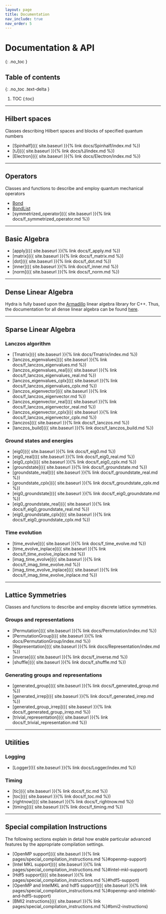 ```yaml
---
layout: page
title: Documentation
nav_include: true
nav_order: 5
---
```


# Documentation & API
{: .no_toc }

## Table of contents
{: .no_toc .text-delta }

1. TOC
{:toc}

---

## Hilbert spaces

Classes describing Hilbert spaces and blocks of specified quantum numbers

* [Spinhalf]({{ site.baseurl }}{% link docs/Spinhalf/index.md %})
* [tJ]({{ site.baseurl }}{% link docs/tJ/index.md %})
* [Electron]({{ site.baseurl }}{% link docs/Electron/index.md %})

---

## Operators

Classes and functions to describe and employ quantum mechanical operators

* [Bond](../../docs/Bond/index.html)
* [BondList](../../docs/BondList/index.html)
* [symmetrized_operator]({{ site.baseurl }}{% link docs/f_symmetrized_operator.md %})

---

## Basic Algebra
* [apply]({{ site.baseurl }}{% link docs/f_apply.md %})
* [matrix]({{ site.baseurl }}{% link docs/f_matrix.md %})
* [dot]({{ site.baseurl }}{% link docs/f_dot.md %})
* [inner]({{ site.baseurl }}{% link docs/f_inner.md %})
* [norm]({{ site.baseurl }}{% link docs/f_norm.md %})

---

## Dense Linear Algebra

Hydra is fully based upon the [Armadillo](https://arma.sourceforge.net/) linear algebra library for C++. Thus, the documentation for all dense linear algebra can be found [here](https://arma.sourceforge.net/).

---

## Sparse Linear Algebra
### Lanczos algorithm
* [Tmatrix]({{ site.baseurl }}{% link docs/Tmatrix/index.md %})
* [lanczos_eigenvalues]({{ site.baseurl }}{% link docs/f_lanczos_eigenvalues.md %})
* [lanczos_eigenvalues_real]({{ site.baseurl }}{% link docs/f_lanczos_eigenvalues_real.md %})
* [lanczos_eigenvalues_cplx]({{ site.baseurl }}{% link docs/f_lanczos_eigenvalues_cplx.md %})
* [lanczos_eigenvector]({{ site.baseurl }}{% link docs/f_lanczos_eigenvector.md %})
* [lanczos_eigenvector_real]({{ site.baseurl }}{% link docs/f_lanczos_eigenvector_real.md %})
* [lanczos_eigenvector_cplx]({{ site.baseurl }}{% link docs/f_lanczos_eigenvector_cplx.md %})
* [lanczos]({{ site.baseurl }}{% link docs/f_lanczos.md %})
* [lanczos_build]({{ site.baseurl }}{% link docs/f_lanczos_build.md %})

### Ground states and energies
* [eig0]({{ site.baseurl }}{% link docs/f_eig0.md %})
* [eig0_real]({{ site.baseurl }}{% link docs/f_eig0_real.md %})
* [eig0_cplx]({{ site.baseurl }}{% link docs/f_eig0_cplx.md %})
* [groundstate]({{ site.baseurl }}{% link docs/f_groundstate.md %})
* [groundstate_real]({{ site.baseurl }}{% link docs/f_groundstate_real.md %})
* [groundstate_cplx]({{ site.baseurl }}{% link docs/f_groundstate_cplx.md %})
* [eig0_groundstate]({{ site.baseurl }}{% link docs/f_eig0_groundstate.md %})
* [eig0_groundstate_real]({{ site.baseurl }}{% link docs/f_eig0_groundstate_real.md %})
* [eig0_groundstate_cplx]({{ site.baseurl }}{% link docs/f_eig0_groundstate_cplx.md %})

### Time evolution
* [time_evolve]({{ site.baseurl }}{% link docs/f_time_evolve.md %})
* [time_evolve_inplace]({{ site.baseurl }}{% link docs/f_time_evolve_inplace.md %})
* [imag_time_evolve]({{ site.baseurl }}{% link docs/f_imag_time_evolve.md %})
* [imag_time_evolve_inplace]({{ site.baseurl }}{% link docs/f_imag_time_evolve_inplace.md %})



--- 

## Lattice Symmetries

Classes and functions to describe and employ discrete lattice symmetries.

### Groups and representations
* [Permutation]({{ site.baseurl }}{% link docs/Permutation/index.md %})
* [PermutationGroup]({{ site.baseurl }}{% link docs/PermutationGroup/index.md %})
* [Representation]({{ site.baseurl }}{% link docs/Representation/index.md %})
* [inverse]({{ site.baseurl }}{% link docs/f_inverse.md %})
* [shuffle]({{ site.baseurl }}{% link docs/f_shuffle.md %})

### Generating groups and representations
* [generated_group]({{ site.baseurl }}{% link docs/f_generated_group.md %})
* [generated_irrep]({{ site.baseurl }}{% link docs/f_generated_irrep.md %})
* [generated_group_irrep]({{ site.baseurl }}{% link docs/f_generated_group_irrep.md %})
* [trivial_representation]({{ site.baseurl }}{% link docs/f_trivial_representation.md %})


---

## Utilities

### Logging
* [Logger]({{ site.baseurl }}{% link docs/Logger/index.md %})

### Timing
* [tic]({{ site.baseurl }}{% link docs/f_tic.md %})
* [toc]({{ site.baseurl }}{% link docs/f_toc.md %})
* [rightnow]({{ site.baseurl }}{% link docs/f_rightnow.md %})
* [timing]({{ site.baseurl }}{% link docs/f_timing.md %})


---

## Special compilation Instructions
The following sections explain in detail how enable particular advanced features by the appropriate compilation settings. 
* [OpenMP support]({{ site.baseurl }}{% link pages/special_compilation_instructions.md %}#openmp-support)
* [Intel MKL support]({{ site.baseurl }}{% link pages/special_compilation_instructions.md %}#intel-mkl-support)
* [Hdf5 support]({{ site.baseurl }}{% link pages/special_compilation_instructions.md %}#hdf5-support)
* [OpenMP and IntelMKL and hdf5 support]({{ site.baseurl }}{% link pages/special_compilation_instructions.md %}#openmp-and-intelmkl-and-hdf5-support)
* [BMI2 instructions]({{ site.baseurl }}{% link pages/special_compilation_instructions.md %}#bmi2-instructions)
